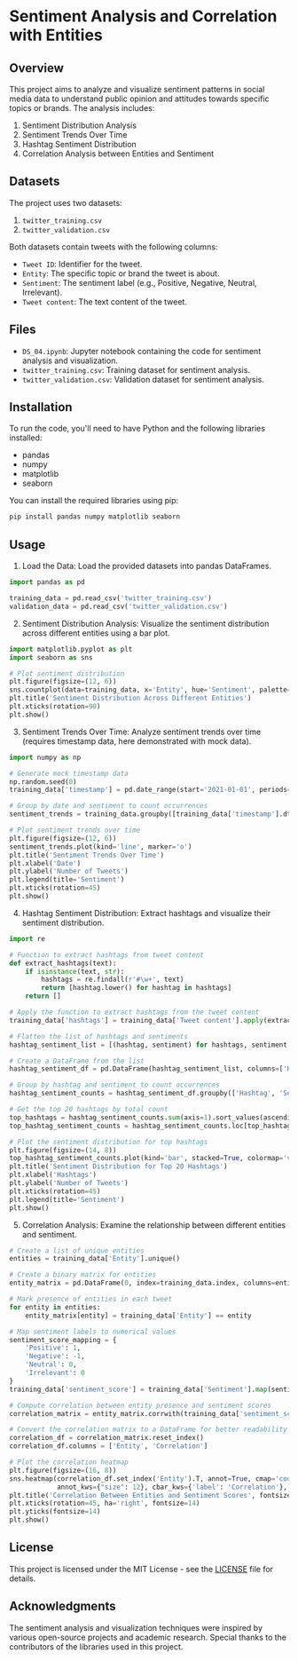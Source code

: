 # Sentiment Analysis and Correlation with Entities

## Overview

This project aims to analyze and visualize sentiment patterns in social media data to understand public opinion and attitudes towards specific topics or brands. The analysis includes:
1. Sentiment Distribution Analysis
2. Sentiment Trends Over Time
3. Hashtag Sentiment Distribution
4. Correlation Analysis between Entities and Sentiment

## Datasets

The project uses two datasets:

1. `twitter_training.csv`
2. `twitter_validation.csv`

Both datasets contain tweets with the following columns:
- `Tweet ID`: Identifier for the tweet.
- `Entity`: The specific topic or brand the tweet is about.
- `Sentiment`: The sentiment label (e.g., Positive, Negative, Neutral, Irrelevant).
- `Tweet content`: The text content of the tweet.

## Files

- `DS_04.ipynb`: Jupyter notebook containing the code for sentiment analysis and visualization.
- `twitter_training.csv`: Training dataset for sentiment analysis.
- `twitter_validation.csv`: Validation dataset for sentiment analysis.

## Installation

To run the code, you'll need to have Python and the following libraries installed:
- pandas
- numpy
- matplotlib
- seaborn

You can install the required libraries using pip:

```bash
pip install pandas numpy matplotlib seaborn
```

## Usage
1. Load the Data:
Load the provided datasets into pandas DataFrames.
```python
import pandas as pd

training_data = pd.read_csv('twitter_training.csv')
validation_data = pd.read_csv('twitter_validation.csv')
```

2. Sentiment Distribution Analysis:
Visualize the sentiment distribution across different entities using a bar plot.
```python
import matplotlib.pyplot as plt
import seaborn as sns

# Plot sentiment distribution
plt.figure(figsize=(12, 6))
sns.countplot(data=training_data, x='Entity', hue='Sentiment', palette='viridis')
plt.title('Sentiment Distribution Across Different Entities')
plt.xticks(rotation=90)
plt.show()
```

3. Sentiment Trends Over Time:
Analyze sentiment trends over time (requires timestamp data, here demonstrated with mock data).
``` python
import numpy as np

# Generate mock timestamp data
np.random.seed(0)
training_data['timestamp'] = pd.date_range(start='2021-01-01', periods=len(training_data), freq='H')

# Group by date and sentiment to count occurrences
sentiment_trends = training_data.groupby([training_data['timestamp'].dt.date, 'Sentiment']).size().unstack().fillna(0)

# Plot sentiment trends over time
plt.figure(figsize=(12, 6))
sentiment_trends.plot(kind='line', marker='o')
plt.title('Sentiment Trends Over Time')
plt.xlabel('Date')
plt.ylabel('Number of Tweets')
plt.legend(title='Sentiment')
plt.xticks(rotation=45)
plt.show()
```

4. Hashtag Sentiment Distribution:
Extract hashtags and visualize their sentiment distribution.
```python
import re

# Function to extract hashtags from tweet content
def extract_hashtags(text):
    if isinstance(text, str):
        hashtags = re.findall(r'#\w+', text)
        return [hashtag.lower() for hashtag in hashtags]
    return []

# Apply the function to extract hashtags from the tweet content
training_data['hashtags'] = training_data['Tweet content'].apply(extract_hashtags)

# Flatten the list of hashtags and sentiments
hashtag_sentiment_list = [(hashtag, sentiment) for hashtags, sentiment in zip(training_data['hashtags'], training_data['Sentiment']) for hashtag in hashtags]

# Create a DataFrame from the list
hashtag_sentiment_df = pd.DataFrame(hashtag_sentiment_list, columns=['Hashtag', 'Sentiment'])

# Group by hashtag and sentiment to count occurrences
hashtag_sentiment_counts = hashtag_sentiment_df.groupby(['Hashtag', 'Sentiment']).size().unstack(fill_value=0)

# Get the top 20 hashtags by total count
top_hashtags = hashtag_sentiment_counts.sum(axis=1).sort_values(ascending=False).head(20).index
top_hashtag_sentiment_counts = hashtag_sentiment_counts.loc[top_hashtags]

# Plot the sentiment distribution for top hashtags
plt.figure(figsize=(14, 8))
top_hashtag_sentiment_counts.plot(kind='bar', stacked=True, colormap='viridis')
plt.title('Sentiment Distribution for Top 20 Hashtags')
plt.xlabel('Hashtags')
plt.ylabel('Number of Tweets')
plt.xticks(rotation=45)
plt.legend(title='Sentiment')
plt.show()
``` 

5. Correlation Analysis:
Examine the relationship between different entities and sentiment.
```python
# Create a list of unique entities
entities = training_data['Entity'].unique()

# Create a binary matrix for entities
entity_matrix = pd.DataFrame(0, index=training_data.index, columns=entities)

# Mark presence of entities in each tweet
for entity in entities:
    entity_matrix[entity] = training_data['Entity'] == entity

# Map sentiment labels to numerical values
sentiment_score_mapping = {
    'Positive': 1,
    'Negative': -1,
    'Neutral': 0,
    'Irrelevant': 0
}
training_data['sentiment_score'] = training_data['Sentiment'].map(sentiment_score_mapping)

# Compute correlation between entity presence and sentiment scores
correlation_matrix = entity_matrix.corrwith(training_data['sentiment_score'])

# Convert the correlation matrix to a DataFrame for better readability
correlation_df = correlation_matrix.reset_index()
correlation_df.columns = ['Entity', 'Correlation']

# Plot the correlation heatmap
plt.figure(figsize=(16, 8))
sns.heatmap(correlation_df.set_index('Entity').T, annot=True, cmap='coolwarm', center=0, fmt=".2f",
            annot_kws={"size": 12}, cbar_kws={'label': 'Correlation'}, linewidths=0.5, linecolor='lightgrey')
plt.title('Correlation Between Entities and Sentiment Scores', fontsize=18)
plt.xticks(rotation=45, ha='right', fontsize=14)
plt.yticks(fontsize=14)
plt.show()
```

## License
This project is licensed under the MIT License - see the [LICENSE](LICENSE) file for details.

## Acknowledgments
The sentiment analysis and visualization techniques were inspired by various open-source projects and academic research.
Special thanks to the contributors of the libraries used in this project.
